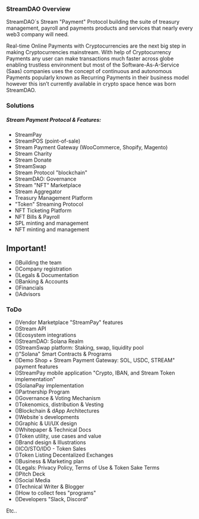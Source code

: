 ### StreamDAO Overview

StreamDAO´s Stream "Payment" Protocol building the suite of treasury management, payroll and payments products and services that nearly every web3 company will need.

Real-time Online Payments with Cryptocurrencies are the next big step in making Cryptocurrencies mainstream. With help of Cryptocurrency Payments any user can make transactions much faster across globe enabling trustless environment but most of the Software-As-A-Service (Saas) companies uses the concept of continuous and autonomous Payments popularly known as Recurring Payments in their business model however this isn’t currently available in crypto space hence was born StreamDAO.

### Solutions

##### Stream Payment Protocol & Features:

- StreamPay
- StreamPOS (point-of-sale)
- Stream Payment Gateway (WooCommerce, Shopify, Magento)
- Stream Charity
- Stream Donate
- StreamSwap
- Stream Protocol "blockchain"
- StreamDAO: Governance
- Stream "NFT" Marketplace
- Stream Aggregator
- Treasury Management Platform
- "Token" Streaming Protocol
- NFT Ticketing Platform
- NFT Bills & Payroll
- SPL minting and management
- NFT minting and management



## Important!

- ()Building the team
- ()Company registration
- ()Legals & Documentation
- ()Banking & Accounts
- ()Financials
- ()Advisors

### ToDo

- ()Vendor Marketplace "StreamPay" features
- ()Stream API
- ()Ecosystem integrations
- ()StreamDAO: Solana Realm
- ()StreamSwap platform: Staking, swap, liquidity pool
- ()"Solana" Smart Contracts & Programs
- ()Demo Shop + Stream Payment Gateway: SOL, USDC, STREAM" payment features
- ()StreamPay mobile application "Crypto, IBAN, and Stream Token implementation"
- ()SolanaPay implementation
- ()Partnership Program
- ()Governance & Voting Mechanism
- ()Tokenomics, distribution & Vesting
- ()Blockchain & dApp Architectures
- ()Website´s developments
- ()Graphic & UI/UX design
- ()Whitepaper & Technical Docs
- ()Token utility, use cases and value
- ()Brand design & Illustrations
- ()ICO/STO/IDO - Token Sales
- ()Token Listing Decentalized Exchanges
- ()Business & Marketing plan
- ()Legals: Privacy Policy, Terms of Use & Token Sake Terms
- ()Pitch Deck
- ()Social Media
- ()Technical Writer & Blogger
- ()How to collect fees "programs"
- ()Developers "Slack, Discord"

Etc..
